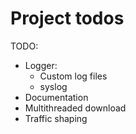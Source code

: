 Project todos
=============

TODO:

- Logger: 
  - Custom log files
  - syslog
- Documentation
- Multithreaded download
- Traffic shaping
